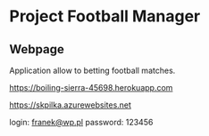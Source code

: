# Project Football Manager
## Webpage

Application allow to betting football matches.

https://boiling-sierra-45698.herokuapp.com

https://skpilka.azurewebsites.net


login: franek@wp.pl
password: 123456
